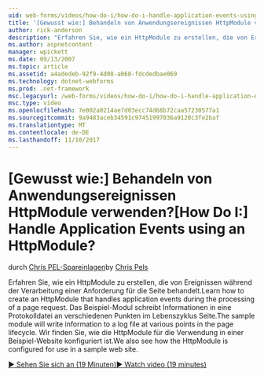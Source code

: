 ```yaml
---
uid: web-forms/videos/how-do-i/how-do-i-handle-application-events-using-an-httpmodule
title: '[Gewusst wie:] Behandeln von Anwendungsereignissen HttpModule verwenden? | Microsoft-Dokumentation'
author: rick-anderson
description: "Erfahren Sie, wie ein HttpModule zu erstellen, die von Ereignissen während der Verarbeitung einer Anforderung für die Seite behandelt. Das Beispiel-Modul schreibt Informationen in ein Protokoll..."
ms.author: aspnetcontent
manager: wpickett
ms.date: 09/13/2007
ms.topic: article
ms.assetid: a4adedeb-92f9-4d08-a068-fdcdedbae069
ms.technology: dotnet-webforms
ms.prod: .net-framework
msc.legacyurl: /web-forms/videos/how-do-i/how-do-i-handle-application-events-using-an-httpmodule
msc.type: video
ms.openlocfilehash: 7e002a0214ae7d03ecc74d68b72caa57230577a1
ms.sourcegitcommit: 9a9483aceb34591c97451997036a9120c3fe2baf
ms.translationtype: MT
ms.contentlocale: de-DE
ms.lasthandoff: 11/10/2017
---
```

<a name="how-do-i-handle-application-events-using-an-httpmodule"></a><span data-ttu-id="92770-105">[Gewusst wie:] Behandeln von Anwendungsereignissen HttpModule verwenden?</span><span class="sxs-lookup"><span data-stu-id="92770-105">[How Do I:] Handle Application Events using an HttpModule?</span></span>
====================
<span data-ttu-id="92770-106">durch [Chris PEL-Spareinlagen](https://twitter.com/chrispels)</span><span class="sxs-lookup"><span data-stu-id="92770-106">by [Chris Pels](https://twitter.com/chrispels)</span></span>

<span data-ttu-id="92770-107">Erfahren Sie, wie ein HttpModule zu erstellen, die von Ereignissen während der Verarbeitung einer Anforderung für die Seite behandelt.</span><span class="sxs-lookup"><span data-stu-id="92770-107">Learn how to create an HttpModule that handles application events during the processing of a page request.</span></span> <span data-ttu-id="92770-108">Das Beispiel-Modul schreibt Informationen in eine Protokolldatei an verschiedenen Punkten im Lebenszyklus Seite.</span><span class="sxs-lookup"><span data-stu-id="92770-108">The sample module will write information to a log file at various points in the page lifecycle.</span></span> <span data-ttu-id="92770-109">Wir finden Sie, wie die HttpModule für die Verwendung in einer Beispiel-Website konfiguriert ist.</span><span class="sxs-lookup"><span data-stu-id="92770-109">We also see how the HttpModule is configured for use in a sample web site.</span></span>

[<span data-ttu-id="92770-110">&#9654; Sehen Sie sich an (19 Minuten)</span><span class="sxs-lookup"><span data-stu-id="92770-110">&#9654; Watch video (19 minutes)</span></span>](https://channel9.msdn.com/Blogs/ASP-NET-Site-Videos/how-do-i-handle-application-events-using-an-httpmodule)
